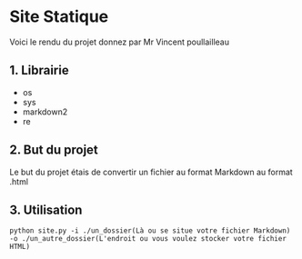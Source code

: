 # Site Statique

Voici le rendu du projet donnez par Mr Vincent poullailleau

## 1. Librairie
* os
* sys
* markdown2
* re

## 2. But du projet
Le but du projet étais de convertir un fichier au format Markdown au format .html

## 3. Utilisation
```
python site.py -i ./un_dossier(Là ou se situe votre fichier Markdown) -o ./un_autre_dossier(L'endroit ou vous voulez stocker votre fichier HTML)
```
